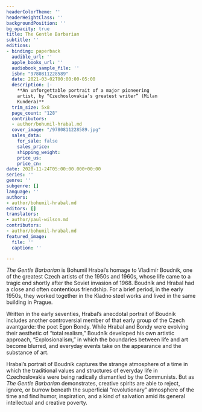 ```yaml
---
headerColorTheme: ''
headerHeightClass: ''
backgroundPosition: ''
bg_opacity: true
title: The Gentle Barbarian
subtitle: ''
editions:
- binding: paperback
  audible_url: ''
  apple_books_url: ''
  audiobook_sample_file: ''
  isbn: "9780811228589"
  date: 2021-03-02T00:00:00-05:00
  description: |-
    **An unforgettable portrait of a major pioneering
    artist, by “Czechoslovakia’s greatest writer” (Milan
    Kundera)**
  trim_size: 5x8
  page_count: "128"
  contributors:
  - author/bohumil-hrabal.md
  cover_image: "/9780811228589.jpg"
  sales_data:
    for_sale: false
    sales_price: 
    shipping_weight: 
    price_us: 
    price_cn: 
date: 2020-11-24T05:00:00.000+00:00
series: ''
genre: ''
subgenre: []
language: ''
authors:
- author/bohumil-hrabal.md
editors: []
translators:
- author/paul-wilson.md
contributors:
- author/bohumil-hrabal.md
featured_image:
  file: ''
  caption: ''

---
```

_The Gentle Barbarian_ is Bohumil Hrabal’s homage to Vladimír Boudník, one of the greatest Czech artists of the 1950s and 1960s, whose life came to a tragic end shortly after the Soviet invasion of 1968. Boudník and Hrabal had a close and often contentious friendship. For a brief period, in the early 1950s, they worked together in the Kladno steel works and lived in the same building in Prague. 

Written in the early seventies, Hrabal’s anecdotal portrait of Boudník includes another controversial member of that early group of the Czech avantgarde: the poet Egon Bondy. While Hrabal and Bondy were evolving their aesthetic of “total realism,” Boudník developed his own artistic approach, “Explosionalism,” in which the boundaries between life and art become blurred, and everyday events take on the appearance and the substance of art. 

Hrabal’s portrait of Boudník captures the strange atmosphere of a time in which the traditional values and structures of everyday life in Czechoslovakia were being radically dismantled by the Communists. But as _The Gentle Barbarian_ demonstrates, creative spirits are able to reject, ignore, or burrow beneath the superficial “revolutionary” atmosphere of the time and find humor, inspiration, and a kind of salvation amid its general intellectual and creative poverty.